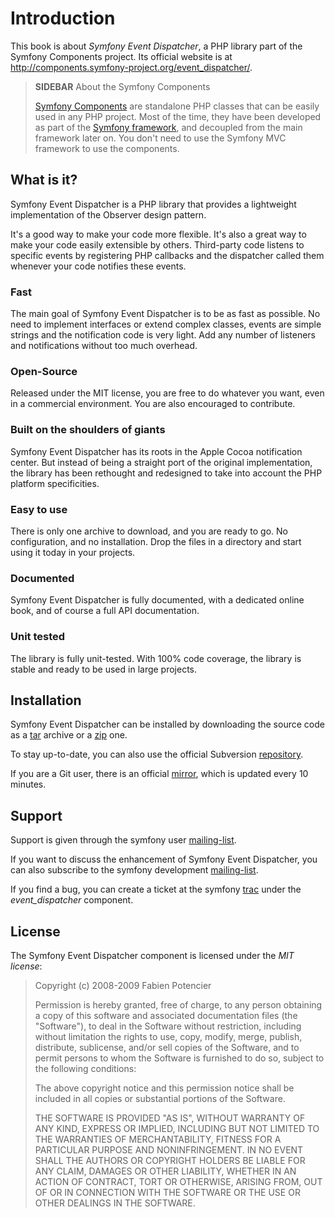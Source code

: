 Introduction
============

This book is about *Symfony Event Dispatcher*, a PHP library part of
the Symfony Components project. Its official website is at
http://components.symfony-project.org/event_dispatcher/.

>**SIDEBAR**
>About the Symfony Components
>
>[Symfony Components](http://components.symfony-project.org/) are
>standalone PHP classes that can be easily used in any
>PHP project. Most of the time, they have been developed as part of the
>[Symfony framework](http://www.symfony-project.org/), and decoupled from the
>main framework later on. You don't need to use the Symfony MVC framework to use
>the components.

What is it?
-----------

Symfony Event Dispatcher is a PHP library that provides a
lightweight implementation of the Observer design pattern.

It's a good way to make your code more flexible. It's also a great
way to make your code easily extensible by others. Third-party code
listens to specific events by registering PHP callbacks and the
dispatcher called them whenever your code notifies these events.

### Fast

The main goal of Symfony Event Dispatcher is to be as fast as
possible. No need to implement interfaces or extend complex classes,
events are simple strings and the notification code is very light.
Add any number of listeners and notifications without too much
overhead.

### Open-Source

Released under the MIT license, you are free to do whatever you
want, even in a commercial environment. You are also encouraged to
contribute.

### Built on the shoulders of giants

Symfony Event Dispatcher has its roots in the Apple Cocoa
notification center. But instead of being a straight port of the
original implementation, the library has been rethought and
redesigned to take into account the PHP platform specificities.

### Easy to use

There is only one archive to download, and you are ready to go. No
configuration, and no installation. Drop the files in a directory
and start using it today in your projects.

### Documented

Symfony Event Dispatcher is fully documented, with a dedicated online
book, and of course a full API documentation.

### Unit tested

The library is fully unit-tested. With 100% code coverage, the library is
stable and ready to be used in large projects.

Installation
------------

Symfony Event Dispatcher can be installed by downloading the source
code as a
[tar](http://github.com/fabpot/event-dispatcher/tarball/master)
archive or a
[zip](http://github.com/fabpot/event-dispatcher/zipball/master) one.

To stay up-to-date, you can also use the official Subversion
[repository](http://svn.symfony-project.com/components/event_dispatcher/).

If you are a Git user, there is an official
[mirror](http://github.com/fabpot/event-dispatcher), which is
updated every 10 minutes.

Support
-------

Support is given through the symfony user
[mailing-list](http://groups.google.com/group/symfony-users).

If you want to discuss the enhancement of Symfony Event Dispatcher,
you can also subscribe to the symfony development
[mailing-list](http://groups.google.com/group/symfony-devs).

If you find a bug, you can create a ticket at the symfony
[trac](http://trac.symfony-project.org/newticket) under the
*event_dispatcher* component.

License
-------

The Symfony Event Dispatcher component is licensed under the *MIT
license*:

>Copyright (c) 2008-2009 Fabien Potencier
>
>Permission is hereby granted, free of charge, to any person obtaining a copy
>of this software and associated documentation files (the "Software"), to deal
>in the Software without restriction, including without limitation the rights
>to use, copy, modify, merge, publish, distribute, sublicense, and/or sell
>copies of the Software, and to permit persons to whom the Software is furnished
>to do so, subject to the following conditions:
>
>The above copyright notice and this permission notice shall be included in all
>copies or substantial portions of the Software.
>
>THE SOFTWARE IS PROVIDED "AS IS", WITHOUT WARRANTY OF ANY KIND, EXPRESS OR
>IMPLIED, INCLUDING BUT NOT LIMITED TO THE WARRANTIES OF MERCHANTABILITY,
>FITNESS FOR A PARTICULAR PURPOSE AND NONINFRINGEMENT. IN NO EVENT SHALL THE
>AUTHORS OR COPYRIGHT HOLDERS BE LIABLE FOR ANY CLAIM, DAMAGES OR OTHER
>LIABILITY, WHETHER IN AN ACTION OF CONTRACT, TORT OR OTHERWISE, ARISING FROM,
>OUT OF OR IN CONNECTION WITH THE SOFTWARE OR THE USE OR OTHER DEALINGS IN
>THE SOFTWARE.
